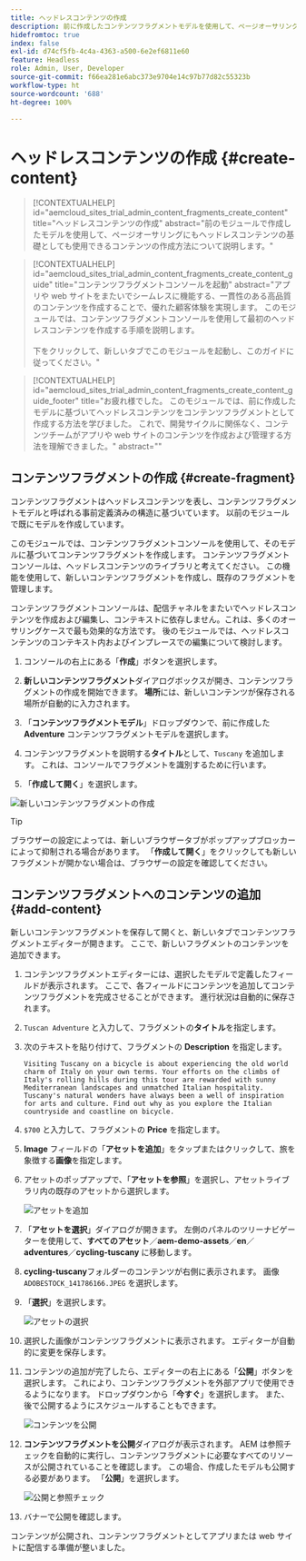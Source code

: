 ```yaml
---
title: ヘッドレスコンテンツの作成
description: 前に作成したコンテンツフラグメントモデルを使用して、ページオーサリングに使用できる、またはヘッドレスコンテンツの基礎として使用できるコンテンツを作成します。
hidefromtoc: true
index: false
exl-id: d74cf5fb-4c4a-4363-a500-6e2ef6811e60
feature: Headless
role: Admin, User, Developer
source-git-commit: f66ea281e6abc373e9704e14c97b77d82c55323b
workflow-type: ht
source-wordcount: '688'
ht-degree: 100%

---
```



# ヘッドレスコンテンツの作成 {#create-content}

>[!CONTEXTUALHELP]
>id="aemcloud_sites_trial_admin_content_fragments_create_content"
>title="ヘッドレスコンテンツの作成"
>abstract="前のモジュールで作成したモデルを使用して、ページオーサリングにもヘッドレスコンテンツの基礎としても使用できるコンテンツの作成方法について説明します。"

>[!CONTEXTUALHELP]
>id="aemcloud_sites_trial_admin_content_fragments_create_content_guide"
>title="コンテンツフラグメントコンソールを起動"
>abstract="アプリや web サイトをまたいでシームレスに機能する、一貫性のある高品質のコンテンツを作成することで、優れた顧客体験を実現します。 このモジュールでは、コンテンツフラグメントコンソールを使用して最初のヘッドレスコンテンツを作成する手順を説明します。<br><br>下をクリックして、新しいタブでこのモジュールを起動し、このガイドに従ってください。"

>[!CONTEXTUALHELP]
>id="aemcloud_sites_trial_admin_content_fragments_create_content_guide_footer"
>title="お疲れ様でした。 このモジュールでは、前に作成したモデルに基づいてヘッドレスコンテンツをコンテンツフラグメントとして作成する方法を学びました。 これで、開発サイクルに関係なく、コンテンツチームがアプリや web サイトのコンテンツを作成および管理する方法を理解できました。"
>abstract=""

## コンテンツフラグメントの作成 {#create-fragment}

コンテンツフラグメントはヘッドレスコンテンツを表し、コンテンツフラグメントモデルと呼ばれる事前定義済みの構造に基づいています。 以前のモジュールで既にモデルを作成しています。

このモジュールでは、コンテンツフラグメントコンソールを使用して、そのモデルに基づいてコンテンツフラグメントを作成します。 コンテンツフラグメントコンソールは、ヘッドレスコンテンツのライブラリと考えてください。 この機能を使用して、新しいコンテンツフラグメントを作成し、既存のフラグメントを管理します。

コンテンツフラグメントコンソールは、配信チャネルをまたいでヘッドレスコンテンツを作成および編集し、コンテキストに依存しません。これは、多くのオーサリングケースで最も効果的な方法です。 後のモジュールでは、ヘッドレスコンテンツのコンテキスト内およびインプレースでの編集について検討します。

1. コンソールの右上にある「**作成**」ボタンを選択します。

1. **新しいコンテンツフラグメント**&#x200B;ダイアログボックスが開き、コンテンツフラグメントの作成を開始できます。 **場所**&#x200B;には、新しいコンテンツが保存される場所が自動的に入力されます。

1. 「**コンテンツフラグメントモデル**」ドロップダウンで、前に作成した **Adventure** コンテンツフラグメントモデルを選択します。

1. コンテンツフラグメントを説明する&#x200B;**タイトル**&#x200B;として、`Tuscany` を追加します。 これは、コンソールでフラグメントを識別するために行います。

1. 「**作成して開く**」を選択します。

![新しいコンテンツフラグメントの作成](assets/do-not-localize/create-content.png)

>[!TIP]
>
>ブラウザーの設定によっては、新しいブラウザータブがポップアップブロッカーによって抑制される場合があります。 「**作成して開く**」をクリックしても新しいフラグメントが開かない場合は、ブラウザーの設定を確認してください。

## コンテンツフラグメントへのコンテンツの追加 {#add-content}

新しいコンテンツフラグメントを保存して開くと、新しいタブでコンテンツフラグメントエディターが開きます。 ここで、新しいフラグメントのコンテンツを追加できます。

1. コンテンツフラグメントエディターには、選択したモデルで定義したフィールドが表示されます。 ここで、各フィールドにコンテンツを追加してコンテンツフラグメントを完成させることができます。 進行状況は自動的に保存されます。

1. `Tuscan Adventure` と入力して、フラグメントの&#x200B;**タイトル**&#x200B;を指定します。

1. 次のテキストを貼り付けて、フラグメントの **Description** を指定します。

   ```text
   Visiting Tuscany on a bicycle is about experiencing the old world charm of Italy on your own terms. Your efforts on the climbs of Italy's rolling hills during this tour are rewarded with sunny Mediterranean landscapes and unmatched Italian hospitality. Tuscany's natural wonders have always been a well of inspiration for arts and culture. Find out why as you explore the Italian countryside and coastline on bicycle.
   ```

1. `$700` と入力して、フラグメントの **Price** を指定します。

1. **Image** フィールドの「**アセットを追加**」をタップまたはクリックして、旅を象徴する&#x200B;**画像**&#x200B;を指定します。

1. アセットのポップアップで、「**アセットを参照**」を選択し、アセットライブラリ内の既存のアセットから選択します。

   ![アセットを追加](assets/do-not-localize/add-asset.png)

1. 「**アセットを選択**」ダイアログが開きます。 左側のパネルのツリーナビゲーターを使用して、**すべてのアセット**／**aem-demo-assets**／**en**／**adventures**／**cycling-tuscany** に移動します。

1. **cycling-tuscany**&#x200B;フォルダーのコンテンツが右側に表示されます。 画像 `ADOBESTOCK_141786166.JPEG` を選択します。

1. 「**選択**」を選択します。

   ![アセットの選択](assets/do-not-localize/select-asset.png)

1. 選択した画像がコンテンツフラグメントに表示されます。 エディターが自動的に変更を保存します。

1. コンテンツの追加が完了したら、エディターの右上にある「**公開**」ボタンを選択します。 これにより、コンテンツフラグメントを外部アプリで使用できるようになります。 ドロップダウンから「**今すぐ**」を選択します。 また、後で公開するようにスケジュールすることもできます。

   ![コンテンツを公開](assets/do-not-localize/publish.png)

1. **コンテンツフラグメントを公開**&#x200B;ダイアログが表示されます。 AEM は参照チェックを自動的に実行し、コンテンツフラグメントに必要なすべてのリソースが公開されていることを確認します。 この場合、作成したモデルも公開する必要があります。 「**公開**」を選択します。

   ![公開と参照チェック](assets/do-not-localize/publish-confirm.png)

1. バナーで公開を確認します。

コンテンツが公開され、コンテンツフラグメントとしてアプリまたは web サイトに配信する準備が整いました。
